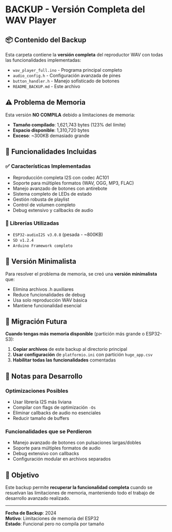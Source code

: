 # BACKUP - Versión Completa del WAV Player

## 📦 Contenido del Backup

Esta carpeta contiene la **versión completa** del reproductor WAV con todas las funcionalidades implementadas:

- `wav_player_full.ino` - Programa principal completo
- `audio_config.h` - Configuración avanzada de pines
- `button_handler.h` - Manejo sofisticado de botones
- `README_BACKUP.md` - Este archivo

## ⚠️ Problema de Memoria

Esta versión **NO COMPILA** debido a limitaciones de memoria:
- **Tamaño compilado**: 1,621,743 bytes (123% del límite)
- **Espacio disponible**: 1,310,720 bytes
- **Exceso**: ~300KB demasiado grande

## 🎯 Funcionalidades Incluidas

### ✅ Características Implementadas
- Reproducción completa I2S con codec AC101
- Soporte para múltiples formatos (WAV, OGG, MP3, FLAC)
- Manejo avanzado de botones con antirebote
- Sistema completo de LEDs de estado
- Gestión robusta de playlist
- Control de volumen completo
- Debug extensivo y callbacks de audio

### 🔧 Librerías Utilizadas
- `ESP32-audioI2S v3.0.8` (pesada - ~800KB)
- `SD v1.2.4`
- `Arduino Framework completo`

## 🚀 Versión Minimalista

Para resolver el problema de memoria, se creó una **versión minimalista** que:
- Elimina archivos .h auxiliares
- Reduce funcionalidades de debug
- Usa solo reproducción WAV básica
- Mantiene funcionalidad esencial

## 🔄 Migración Futura

**Cuando tengas más memoria disponible** (partición más grande o ESP32-S3):

1. **Copiar archivos** de este backup al directorio principal
2. **Usar configuración** de `platformio.ini` con partición `huge_app.csv`
3. **Habilitar todas las funcionalidades** comentadas

## 📝 Notas para Desarrollo

### Optimizaciones Posibles
- Usar librería I2S más liviana
- Compilar con flags de optimización `-Os`
- Eliminar callbacks de audio no esenciales
- Reducir tamaño de buffers

### Funcionalidades que se Perdieron
- Manejo avanzado de botones con pulsaciones largas/dobles
- Soporte para múltiples formatos de audio
- Debug extensivo con callbacks
- Configuración modular en archivos separados

## 🎯 Objetivo

Este backup permite **recuperar la funcionalidad completa** cuando se resuelvan las limitaciones de memoria, manteniendo todo el trabajo de desarrollo avanzado realizado.

---

**Fecha de Backup**: 2024  
**Motivo**: Limitaciones de memoria del ESP32  
**Estado**: Funcional pero no compila por tamaño
